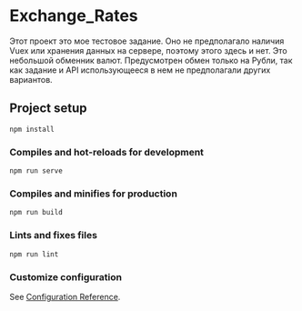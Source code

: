 # Exchange_Rates

Этот проект это мое тестовое задание. Оно не предполагало наличия Vuex или хранения данных на сервере, поэтому этого здесь и нет.
Это небольшой обменник валют. Предусмотрен обмен только на Рубли, так как задание и API использующееся в нем не предполагали других вариантов.

## Project setup
```
npm install
```

### Compiles and hot-reloads for development
```
npm run serve
```

### Compiles and minifies for production
```
npm run build
```

### Lints and fixes files
```
npm run lint
```

### Customize configuration
See [Configuration Reference](https://cli.vuejs.org/config/).
